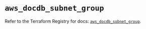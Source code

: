 # `aws_docdb_subnet_group`

Refer to the Terraform Registry for docs: [`aws_docdb_subnet_group`](https://registry.terraform.io/providers/hashicorp/aws/3.76.1/docs/resources/docdb_subnet_group).
